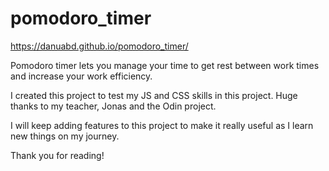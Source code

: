 # pomodoro_timer

https://danuabd.github.io/pomodoro_timer/

Pomodoro timer lets you manage your time to get rest between work times and increase your work efficiency.

I created this project to test my JS and CSS skills in this project. Huge thanks to my teacher, Jonas and the Odin project.

I will keep adding features to this project to make it really useful as I learn new things on my journey.

Thank you for reading!
